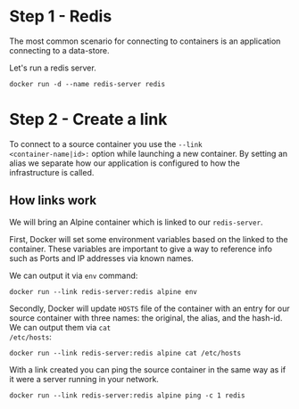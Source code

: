 # Step 1 - Redis
The most common scenario for connecting to containers is an application connecting to a data-store.

Let's run a redis server.

```
docker run -d --name redis-server redis

```

# Step 2 - Create a link

To connect to a source container you use the <code>--link <container-name|id>:<alias></code> option while launching a new container.
By setting an alias we separate how our application is configured to how the infrastructure is called. 

## How links work

We will bring an Alpine container which is linked to our <code>redis-server</code>.

First, Docker will set some environment variables based on the linked to the container. These variables are important to give a way to 
reference info such as Ports and IP addresses via known names. 

We can output it via <code>env</code> command:

```
docker run --link redis-server:redis alpine env
```

Secondly, Docker will update <code>HOSTS</code> file of the container with an entry for our source container with three names: the original, the alias,
and the hash-id. We can output them via <code>cat /etc/hosts</code>:

```
docker run --link redis-server:redis alpine cat /etc/hosts
```

With a link created you can ping the source container in the same way as if it were a server running in your network.

```
docker run --link redis-server:redis alpine ping -c 1 redis
```
